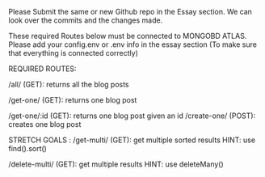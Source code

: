  Please Submit the same or new Github repo in the Essay section. We can look over the commits and the changes made.

These required Routes below must be connected to MONGOBD ATLAS. Please add your config.env or .env info in the essay section (To make sure that everything is connected correctly)

REQUIRED ROUTES:

/all/ (GET): returns all the blog posts

/get-one/ (GET): returns one blog post

/get-one/:id (GET): returns one blog post given an id
/create-one/ (POST): creates one blog post

STRETCH GOALS :
/get-multi/ (GET): get multiple sorted results
HINT: use find().sort()

/delete-multi/ (GET): get multiple results
HINT: use deleteMany()
